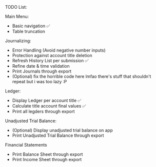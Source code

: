 TODO List:

Main Menu:
  - Basic navigation ✅
  - Table truncation

Journalizing: 
  - Error Handling (Avoid negative number inputs) 
  - Protection against account title deletion 
  - Refresh History List per submission ✅
  - Refine date & time validation 
  - Print Journals through export
  - (Optional) fix the horrible code here lmfao there's stuff that shouldn't repeat but i was too lazy :P

Ledger:
  - Display Ledger per account title ✅
  - Calculate title account final values ✅
  - Print all legders through export 

Unadjusted Trial Balance:
  - (Optional) Display unadjusted trial balance on app
  - Print Unadjusted Trial Balance through export

Financial Statements
  - Print Balance Sheet through export
  - Print Income Sheet through export
